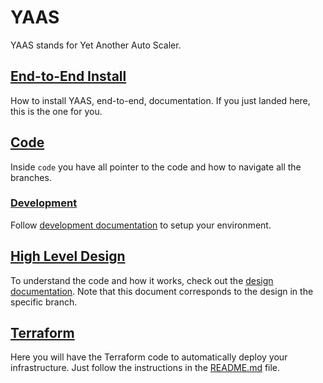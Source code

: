 # YAAS

YAAS stands for Yet Another Auto Scaler.

## [End-to-End Install](./INSTALL.md)

How to install YAAS, end-to-end, documentation. If you just landed here, this is the one for you.

## [Code](./code)

Inside `code` you have all pointer to the code and how to navigate all the branches.

### [Development](./DEVELOPMENT.md)

Follow [development documentation](./DEVELOPMENT.md) to setup your environment.

## [High Level Design](./DESIGN.md)

To understand the code and how it works, check out the [design documentation](./DESIGN.md).
Note that this document corresponds to the design in the specific branch.

## [Terraform](./terraform)

Here you will have the Terraform code to automatically deploy your infrastructure.
Just follow the instructions in the [README.md](./terraform/README.md) file.

